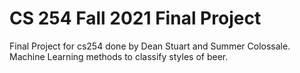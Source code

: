# CS 254 Fall 2021 Final Project
Final Project for cs254 done by Dean Stuart and Summer Colossale. Machine Learning methods to classify styles of beer.
